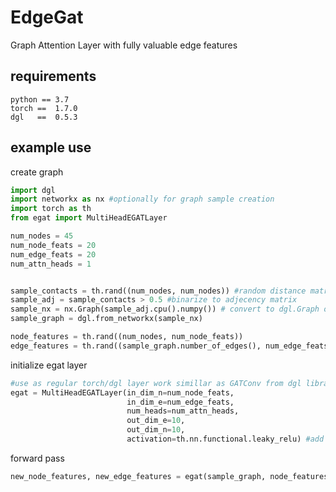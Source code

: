 # EdgeGat
Graph Attention Layer with fully valuable edge features

## requirements

```
python == 3.7
torch ==  1.7.0
dgl   ==  0.5.3
```

## example use

create graph
```python
import dgl
import networkx as nx #optionally for graph sample creation
import torch as th
from egat import MultiHeadEGATLayer

num_nodes = 45 
num_node_feats = 20
num_edge_feats = 20
num_attn_heads = 1


sample_contacts = th.rand((num_nodes, num_nodes)) #random distance matrix
sample_adj = sample_contacts > 0.5 #binarize to adjecency matrix
sample_nx = nx.Graph(sample_adj.cpu().numpy()) # convert to dgl.Graph object
sample_graph = dgl.from_networkx(sample_nx)    

node_features = th.rand((num_nodes, num_node_feats)) 
edge_features = th.rand((sample_graph.number_of_edges(), num_edge_feats))
```

initialize egat layer

```python
#use as regular torch/dgl layer work simillar as GATConv from dgl library
egat = MultiHeadEGATLayer(in_dim_n=num_node_feats,
                          in_dim_e=num_edge_feats,
                          num_heads=num_attn_heads,
                          out_dim_e=10,
                          out_dim_n=10,
                          activation=th.nn.functional.leaky_relu) #add activation if needed
```

forward pass
```python
new_node_features, new_edge_features = egat(sample_graph, node_features, edge_features)
```
